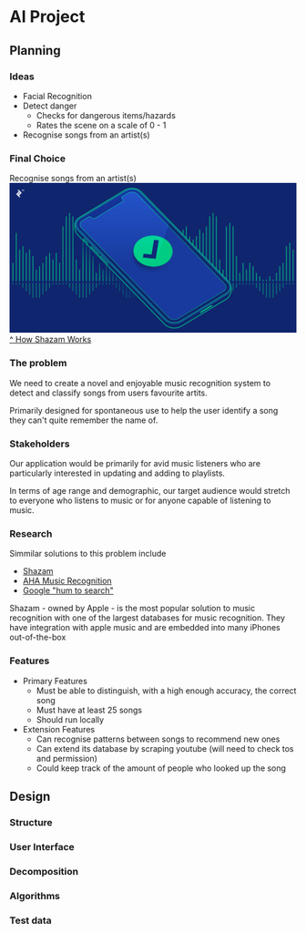 # AI Project

## Planning

### Ideas
- Facial Recognition
- Detect danger
    - Checks for dangerous items/hazards
    - Rates the scene on a scale of 0 - 1
- Recognise songs from an artist(s)

### Final Choice 
Recognise songs from an artist(s)
![Default Display Image](assets/MusicRecognition.png)
[^ How Shazam Works](https://bs-uploads.toptal.io/blackfish-uploads/components/blog_post_page/4086035/cover_image/regular_1708x683/cover-0220-HowShazamWork-Waldek_img-ecb571a5e6643bc9b33aed536d2f6c0e.png)

### The problem
We need to create a novel and enjoyable music recognition system to detect and classify songs from users favourite artits. 

Primarily designed for spontaneous use to help the user identify a song they can't quite remember the name of.

### Stakeholders
Our application would be primarily for avid music listeners who are particularly interested in updating and adding to playlists.

In terms of age range and demographic, our target audience would stretch to everyone who listens to music or for anyone capable of listening to music.

### Research
Simmilar solutions to this problem include
- [Shazam](https://www.shazam.com/)
- [AHA Music Recognition](https://www.aha-music.com/identify-songs-music-recognition-online)
- [Google "hum to search"](https://blog.google/products/search/hum-to-search/)

Shazam - owned by Apple - is the most popular solution to music recognition with one of the largest databases for music recognition. They have integration with apple music and are embedded into many iPhones out-of-the-box

### Features
- Primary Features
    - Must be able to distinguish, with a high enough accuracy, the correct song
    - Must have at least 25 songs 
    - Should run locally
- Extension Features
    - Can recognise patterns between songs to recommend new ones
    - Can extend its database by scraping youtube (will need to check tos and permission)
    - Could keep track of the amount of people who looked up the song

## Design

### Structure

### User Interface

### Decomposition

### Algorithms

### Test data